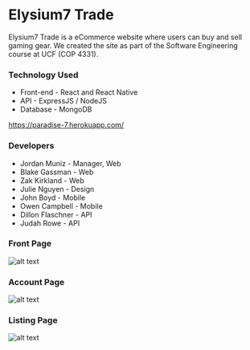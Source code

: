 # Elysium7 Trade
Elysium7 Trade is a eCommerce website where users can buy and sell gaming gear. We created the site as part of the Software Engineering course at UCF (COP 4331).

### Technology Used
- Front-end - React and React Native
- API - ExpressJS / NodeJS
- Database - MongoDB


https://paradise-7.herokuapp.com/
### Developers

- Jordan Muniz - Manager, Web
- Blake Gassman - Web
- Zak Kirkland - Web
- Julie Nguyen - Design
- John Boyd - Mobile
- Owen Campbell - Mobile
- Dillon Flaschner - API
- Judah Rowe - API

### Front Page
![alt text](https://github.com/gblake31/MERN-Stack/blob/master/Images/Trade1.PNG)

### Account Page
![alt text](https://github.com/gblake31/MERN-Stack/blob/master/Images/Trade2.PNG)

### Listing Page
![alt text](https://github.com/gblake31/MERN-Stack/blob/master/Images/Trade3.PNG)
